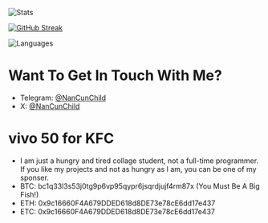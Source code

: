 ![Stats](https://github-readme-stats.vercel.app/api?username=NanCunChild&show_icons=true&icon_color=47A69E&title_color=47A69E&count_private=true&theme=radical)   

[![GitHub Streak](https://streak-stats.demolab.com/?user=NanCunChild)](https://git.io/streak-stats)

![Languages](https://github-readme-stats.vercel.app/api/top-langs/?username=NanCunChild&layout=compact&theme=buefy&hide_border=true)   

<!-- [![trophy](https://github-profile-trophy.vercel.app/?username=NanCunChild)](https://github.com/NanCunChild/github-profile-trophy) -->

# Want To Get In Touch With Me?
- Telegram: <a href="https://t.me/NanCunChild">@NanCunChild</a>
- X: <a href="https://twitter.com/NanCunChild">@NanCunChild</a>

# vivo 50 for KFC
- I am just a hungry and tired collage student, not a full-time programmer. If you like my projects and not as hungry as I am, you can be one of my sponser.
- BTC: bc1q33l3s53j0tg9p6vp95qypr6jsqrdjujf4rm87x (You Must Be A Big Fish!)
- ETH: 0x9c16660F4A679DDED618d8DE73e78cE6dd17e437
- ETC: 0x9c16660F4A679DDED618d8DE73e78cE6dd17e437
